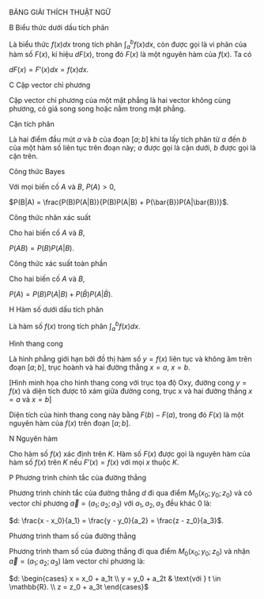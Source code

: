 BẢNG GIẢI THÍCH THUẬT NGỮ

B Biểu thức dưới dấu tích phân

Là biểu thức $f(x)dx$ trong tích phân $\int_a^b f(x)dx$, còn được gọi là vi phân của hàm số $F(x)$, kí hiệu $dF(x)$, trong đó $F(x)$ là một nguyên hàm của $f(x)$. Ta có

$dF(x) = F'(x)dx = f(x)dx$.

C Cặp vector chỉ phương

Cặp vector chỉ phương của một mặt phẳng là hai vector không cùng phương, có giá song song hoặc nằm trong mặt phẳng.

Cận tích phân

Là hai điểm đầu mút $a$ và $b$ của đoạn $[a; b]$ khi ta lấy tích phân từ $a$ đến $b$ của một hàm số liên tục trên đoạn này; $a$ được gọi là cận dưới, $b$ được gọi là cận trên.

Công thức Bayes

Với mọi biến cố $A$ và $B$, $P(A) > 0$,

$P(B|A) = \frac{P(B)P(A|B)}{P(B)P(A|B) + P(\bar{B})P(A|\bar{B})}$.

Công thức nhân xác suất

Cho hai biến cố $A$ và $B$,

$P(AB) = P(B)P(A|B)$.

Công thức xác suất toàn phần

Cho hai biến cố $A$ và $B$,

$P(A) = P(B)P(A|B) + P(\bar{B})P(A|\bar{B})$.

H Hàm số dưới dấu tích phân

Là hàm số $f(x)$ trong tích phân $\int_a^b f(x)dx$.

Hình thang cong

Là hình phẳng giới hạn bởi đồ thị hàm số $y = f(x)$ liên tục và không âm trên đoạn $[a; b]$, trục hoành và hai đường thẳng $x = a$, $x = b$.

[Hình minh họa cho hình thang cong với trục tọa độ Oxy, đường cong $y = f(x)$ và diện tích được tô xám giữa đường cong, trục x và hai đường thẳng $x = a$ và $x = b$]

Diện tích của hình thang cong này bằng $F(b) - F(a)$, trong đó $F(x)$ là một nguyên hàm của $f(x)$ trên đoạn $[a; b]$.

N Nguyên hàm

Cho hàm số $f(x)$ xác định trên $K$. Hàm số $F(x)$ được gọi là nguyên hàm của hàm số $f(x)$ trên $K$ nếu $F'(x) = f(x)$ với mọi $x$ thuộc $K$.

P Phương trình chính tắc của đường thẳng

Phương trình chính tắc của đường thẳng $d$ đi qua điểm $M_0(x_0; y_0; z_0)$ và có vector chỉ phương $\vec{a} = (a_1; a_2; a_3)$ với $a_1, a_2, a_3$ đều khác 0 là:

$d: \frac{x - x_0}{a_1} = \frac{y - y_0}{a_2} = \frac{z - z_0}{a_3}$.

Phương trình tham số của đường thẳng

Phương trình tham số của đường thẳng đi qua điểm $M_0(x_0; y_0; z_0)$ và nhận $\vec{a} = (a_1; a_2; a_3)$ làm vector chỉ phương là:

$d: \begin{cases}
x = x_0 + a_1t \\
y = y_0 + a_2t & \text{với } t \in \mathbb{R}. \\
z = z_0 + a_3t
\end{cases}$